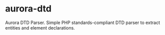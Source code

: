 aurora-dtd
==========

Aurora DTD Parser. Simple PHP standards-compliant DTD parser to extract entities and element declarations.
